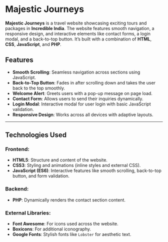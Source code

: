 # **Majestic Journeys**

**Majestic Journeys** is a travel website showcasing exciting tours and packages in **Incredible India**. The website features smooth navigation, a responsive design, and interactive elements like contact forms, a login modal, and a back-to-top button. It’s built with a combination of **HTML**, **CSS**, **JavaScript**, and **PHP**.


## **Features**

- **Smooth Scrolling**: Seamless navigation across sections using JavaScript.  
- **Back-to-Top Button**: Fades in after scrolling down and takes the user back to the top smoothly.  
- **Welcome Alert**: Greets users with a pop-up message on page load.  
- **Contact Form**: Allows users to send their inquiries dynamically.  
- **Login Modal**: Interactive modal for user login with basic JavaScript validation.  
- **Responsive Design**: Works across all devices with adaptive layouts.  

---

## **Technologies Used**

### Frontend:
- **HTML5**: Structure and content of the website.
- **CSS3**: Styling and animations (inline styles and external CSS).  
- **JavaScript (ES6)**: Interactive features like smooth scrolling, back-to-top button, and form validation.

### Backend:
- **PHP**: Dynamically renders the contact section content.

### External Libraries:
- **Font Awesome**: For icons used across the website.  
- **Boxicons**: For additional iconography.  
- **Google Fonts**: Stylish fonts like `Lobster` for aesthetic text.

